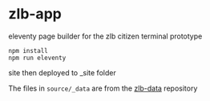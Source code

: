 # zlb-app
eleventy page builder for the zlb citizen terminal prototype

```
npm install
npm run eleventy
```

site then deployed to _site folder

The files in `source/_data` are from the [zlb-data](https://github.com/technologiestiftung/zlb-data) repository
